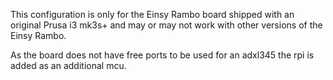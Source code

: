 This configuration is only for the Einsy Rambo board shipped with an original Prusa i3 mk3s+ and may or may not work with other versions of the Einsy Rambo. 

As the board does not have free ports to be used for an adxl345 the rpi is added as an additional mcu.
